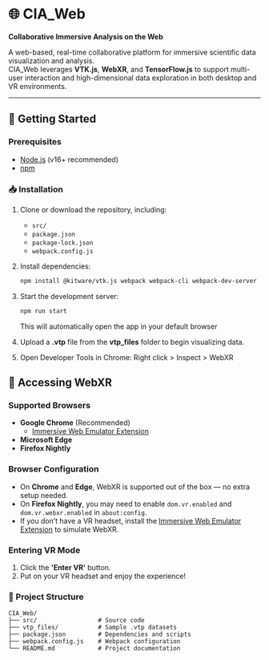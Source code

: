 # 🌐 CIA_Web

**Collaborative Immersive Analysis on the Web**

A web-based, real-time collaborative platform for immersive scientific data visualization and analysis.  
CIA_Web leverages **VTK.js**, **WebXR**, and **TensorFlow.js** to support multi-user interaction and high-dimensional data exploration in both desktop and VR environments.

---

## 🚀 Getting Started

### Prerequisites
- [Node.js](https://nodejs.org/) (v16+ recommended)
- [npm](https://www.npmjs.com/)

### 📥 Installation

1. Clone or download the repository, including:
   - `src/`
   - `package.json`
   - `package-lock.json`
   - `webpack.config.js`

2. Install dependencies:
   ```bash
   npm install @kitware/vtk.js webpack webpack-cli webpack-dev-server html-webpack-plugin
   ```
   
3. Start the development server:
   ```bash
   npm run start
   ```
   This will automatically open the app in your default browser
   
4. Upload a **.vtp** file from the **vtp_files** folder to begin visualizing data.


5. Open Developer Tools in Chrome: Right click > Inspect > WebXR

## 🥽 Accessing WebXR

### Supported Browsers
- **Google Chrome** (Recommended)  
  - [Immersive Web Emulator Extension](https://chromewebstore.google.com/detail/immersive-web-emulator/cgffilbpcibhmcfbgggfhfolhkfbhmik)
- **Microsoft Edge**
- **Firefox Nightly**


### Browser Configuration

- On **Chrome** and **Edge**, WebXR is supported out of the box — no extra setup needed.  
- On **Firefox Nightly**, you may need to enable `dom.vr.enabled` and `dom.vr.webxr.enabled` in `about:config`.  
- If you don’t have a VR headset, install the [Immersive Web Emulator Extension](https://chromewebstore.google.com/detail/immersive-web-emulator/cgffilbpcibhmcfbgggfhfolhkfbhmik) to simulate WebXR.


### Entering VR Mode
1. Click the **'Enter VR'** button.
2. Put on your VR headset and enjoy the experience!

### 📂 Project Structure

```
CIA_Web/
├── src/                 # Source code
├── vtp_files/           # Sample .vtp datasets
├── package.json         # Dependencies and scripts
├── webpack.config.js    # Webpack configuration
└── README.md            # Project documentation
```


